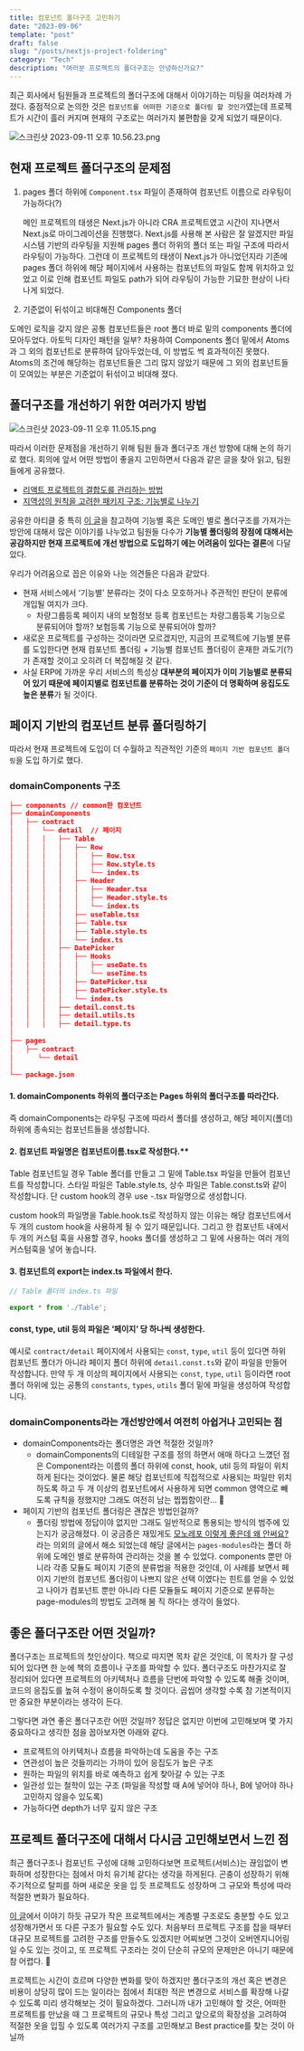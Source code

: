 ```yaml
---
title: 컴포넌트 폴더구조 고민하기
date: "2023-09-06"
template: "post"
draft: false
slug: "/posts/nextjs-project-foldering"
category: "Tech"
description: "여러분 프로젝트의 폴더구조는 안녕하신가요?"
---
```


최근 회사에서 팀원들과 프로젝트의 폴더구조에 대해서 이야기하는 미팅을 여러차례 가졌다. 중점적으로 논의한 것은 `컴포넌트를 어떠한 기준으로 폴더링 할 것인가`였는데 프로젝트가 시간이 흘러 커지며 현재의 구조로는 여러가지 불편함을 갖게 되었기 때문이다.

![스크린샷 2023-09-11 오후 10.56.23.png](/media/회의_slack.png)

## 현재 프로젝트 폴더구조의 문제점

1. pages 폴더 하위에 `Component.tsx` 파일이 존재하여 컴포넌트 이름으로 라우팅이 가능하다(?)
    
    메인 프로젝트의 태생은 Next.js가 아니라 CRA 프로젝트였고 시간이 지나면서 Next.js로 마이그레이션을 진행했다. Next.js를 사용해 본 사람은 잘 알겠지만 파일시스템 기반의 라우팅을 지원해 pages 폴더 하위의 폴더 또는 파일 구조에 따라서 라우팅이 가능하다. 그런데 이 프로젝트의 태생이 Next.js가 아니었던지라 기존에 pages 폴더 하위에 해당 페이지에서 사용하는 컴포넌트의 파일도 함께 위치하고 있었고 이로 인해 컴포넌트 파일도 path가 되어 라우팅이 가능한 기묘한 현상이 나타나게 되었다.
    

2. 기준없이 뒤섞이고 비대해진 Components 폴더

도메인 로직을 갖지 않은 공통 컴포넌트들은 root 폴더 바로 밑의 components 폴더에 모아두었다. 아토믹 디자인 패턴을 일부? 차용하여 Components 폴더 밑에서 Atoms과 그 외의 컴포넌트로 분류하여 담아두었는데, 이 방법도 썩 효과적이진 못했다. Atoms의 조건에 해당하는 컴포넌트들은 그리 많지 않았기 때문에 그 외의 컴포넌트들이 모여있는 부분은 기준없이 뒤섞이고 비대해 졌다.

## 폴더구조를 개선하기 위한 여러가지 방법

![스크린샷 2023-09-11 오후 11.05.15.png](/media/아티클_slack.png)

따라서 이러한 문제점을 개선하기 위해 팀원 들과 폴더구조 개선 방향에 대해 논의 하기로 했다. 회의에 앞서 어떤 방법이 좋을지 고민하면서 다음과 같은 글을 찾아 읽고, 팀원들에게 공유했다.

- [리액트 프로젝트의 결합도를 관리하는 방법](https://itchallenger.tistory.com/m/646)
- [지역성의 원칙을 고려한 패키지 구조: 기능별로 나누기](https://ahnheejong.name/articles/package-structure-with-the-principal-of-locality-in-mind/)

공유한 아티클 중 특히 [이 글](https://ahnheejong.name/articles/package-structure-with-the-principal-of-locality-in-mind/)을 참고하여 기능별 혹은 도메인 별로 폴더구조를 가져가는 방안에 대해서 많은 이야기를 나누었고 팀원들 다수가 **기능별 폴더링의 장점에 대해서는 공감하지만 현재 프로젝트에 개선 방법으로 도입하기 에는 어려움이 있다는 결론**에 다달았다. 

우리가 어려움으로 꼽은 이유와 나눈 의견들은 다음과 같았다.

- 현재 서비스에서 ‘기능별’ 분류라는 것이 다소 모호하거나 주관적인 판단이 분류에 개입될 여지가 크다.
    - 차량그룹등록 페이지 내의 보험정보 등록 컴포넌트는 차량그룹등록 기능으로 분류되어야 할까? 보험등록 기능으로 분류되어야 할까?
- 새로운 프로젝트를 구성하는 것이라면 모르겠지만, 지금의 프로젝트에 기능별 분류를 도입한다면 현재 컴포넌트 폴더링 + 기능별 컴포넌트 폴더링이 혼재한 과도기(?)가 존재할 것이고 오히려 더 복잡해질 것 같다.
- 사실 ERP에 가까운 우리 서비스의 특성상 **대부분의 페이지가 이미 기능별로 분류되어 있기 때문에 페이지별로 컴포넌트를 분류하는 것이 기준이 더 명확하며 응집도도 높은 분류**가 될 것이다.

## 페이지 기반의 컴포넌트 분류 폴더링하기

따라서 현재 프로젝트에 도입이 더 수월하고 직관적인 기준의 `페이지 기반 컴포넌트 폴더링`을 도입 하기로 했다.

### domainComponents 구조

```json
├── components // common한 컴포넌트
├── domainComponents   
│   ├── contract   
│   │   └── detail  // 페이지 
│   │   │   ├── Table
│   │   │   │   ├── Row
│   │   │   │   │   ├── Row.tsx
│   │   │   │   │   ├── Row.style.ts
│   │   │   │   │   └── index.ts
│   │   │   │   ├── Header
│   │   │   │   │   ├── Header.tsx
│   │   │   │   │   ├── Header.style.ts
│   │   │   │   │   └── index.ts
│   │   │   │   ├── useTable.tsx
│   │   │   │   ├── Table.tsx 
│   │   │   │   ├── Table.style.ts
│   │   │   │   └── index.ts 
│   │   │   ├── DatePicker
│   │   │   │   ├── Hooks
│   │   │   │   │   ├── useDate.ts
│   │   │   │   │   └── useTime.ts
│   │   │   │   ├── DatePicker.tsx 
│   │   │   │   ├── DatePicker.style.ts
│   │   │   │   └── index.ts 
│   │   │   ├── detail.const.ts
│   │   │   ├── detail.utils.ts
│   │   │   ├── detail.type.ts
│
├── pages
│   ├── contract
│      └── detail
│
└── package.json
```

#### 1. domainComponents 하위의 폴더구조는 Pages 하위의 폴더구조를 따라간다.

즉 domainComponents는 라우팅 구조에 따라서 폴더를 생성하고, 해당 페이지(폴더) 하위에 종속되는 컴포넌트들을 생성합니다.

#### 2. 컴포넌트 파일명은 컴포넌트이름.tsx로 작성한다.**

Table 컴포넌트일 경우 Table 폴더를 만들고 그 밑에 Table.tsx 파일을 만들어 컴포넌트를 작성합니다. 스타일 파일은 Table.style.ts, 상수 파일은 Table.const.ts와 같이 작성합니다. 단 custom hook의 경우 use -.tsx 파일명으로 생성합니다. 

custom hook의 파일명을 Table.hook.ts로 작성하지 않는 이유는 해당 컴포넌트에서 두 개의 custom hook을 사용하게 될 수 있기 때문입니다. 그리고 한 컴포넌트 내에서 두 개의 커스텀 훅을 사용할 경우, hooks 폴더를 생성하고 그 밑에 사용하는 여러 개의 커스텀훅을 넣어 놓습니다.

#### 3. 컴포넌트의 export는 index.ts 파일에서 한다.

```jsx
// Table 폴더의 index.ts 파일

export * from './Table';
```

#### const, type, util 등의 파일은 ‘페이지’ 당 하나씩 생성한다.
    
 예시로 `contract/detail` 페이지에서 사용되는 `const`, `type`, `util` 등이 있다면 하위 컴포넌트 폴더가 아니라 페이지 폴더 하위에 `detail.const.ts`와 같이 파일을 만들어 작성합니다. 만약 두 개 이상의 페이지에서 사용되는 `const`, `type`, `util` 등이라면 root폴더 하위에 있는 공통의 `constants`, `types`, `utils` 폴더 밑에 파일을 생성하여 작성합니다. 
    

### domainComponents라는 개선방안에서 여전히 아쉽거나 고민되는 점

- domainComponents라는 폴더명은 과연 적절한 것일까?
    - domainComponents의 디테일한 구조를 정의 하면서 애매 하다고 느꼈던 점은 Component라는 이름의 폴더 하위에 const, hook, util 등의 파일이 위치하게 된다는 것이었다. 물론 해당 컴포넌트에 직접적으로 사용되는 파일만 위치하도록 하고 두 개 이상의 컴포넌트에서 사용하게 되면 common 영역으로 빼도록 규칙을 정했지만 그래도 여전히 남는 찝찝함이란… 🥲
- 페이지 기반의 컴포넌트 폴더링은 괜찮은 방법인걸까?
    - 폴더링 방법에 정답이야 없지만 그래도 일반적으로 통용되는 방식의 범주에 있는지가 궁금해졌다. 이 궁금증은 재밌게도 [모노레포 이렇게 좋은데 왜 안써요?](https://medium.com/musinsa-tech/journey-of-a-frontend-monorepo-8f5480b80661)라는 의외의 글에서 해소 되었는데 해당 글에서는 `pages-modules`라는 폴더 하위에 도메인 별로 분류하여 관리하는 것을 볼 수 있었다. components 뿐만 아니라 각종 모듈도 페이지 기준의 분류법을 적용한 것인데, 이 사례를 보면서 페이지 기반의 컴포넌트 폴더링이 나쁘지 않은 선택 이였다는 힌트를 얻을 수 있었고 나아가 컴포넌트 뿐만 아니라 다른 모듈들도 페이지 기준으로 분류하는 page-modules의 방법도 고려해 봄 직 하다는 생각이 들었다.
        
  
        

## 좋은 폴더구조란 어떤 것일까?

폴더구조는 프로젝트의 첫인상이다. 책으로 따지면 목차 같은 것인데, 이 목차가 잘 구성되어 있다면 한 눈에 책의 흐름이나 구조를 파악할 수 있다. 폴더구조도 마찬가지로 잘 정리되어 있다면 프로젝트의 아키텍처나 흐름을 단번에 파악할 수 있도록 해줄 것이며, 코드의 응집도를 높혀 수정이 용이하도록 할 것이다. 곱씹어 생각할 수록 참 기본적이지만 중요한 부분이라는 생각이 든다. 

그렇다면 과연 좋은 폴더구조란 어떤 것일까? 정답은 없지만 이번에 고민해보며 몇 가지 중요하다고 생각한 점을 꼽아보자면 아래와 같다.

- 프로젝트의 아키텍처나 흐름을 파악하는데 도움을 주는 구조
- 연관성이 높은 것들끼리는 가까이 있어 응집도가 높은 구조
- 원하는 파일의 위치를 바로 예측하고 쉽게 찾아갈 수 있는 구조
- 일관성 있는 철학이 있는 구조 (파일을 작성할 때 A에 넣어야 하나, B에 넣어야 하나 고민하지 않을수 있도록)
- 가능하다면 depth가 너무 깊지 않은 구조

## 프로젝트 폴더구조에 대해서 다시금 고민해보면서 느낀 점

최근 폴더구조나 컴포넌트 구성에 대해 고민하다보면 프로젝트(서비스)는 끊임없이 변화하며 성장한다는 점에서 마치 유기체 같다는 생각을 하게된다. 곤충이 성장하기 위해 주기적으로 탈피를 하며 새로운 옷을 입 듯 프로젝트도 성장하며 그 규모와 특성에 따라 적절한 변화가 필요하다. 

[이 글](https://ahnheejong.name/articles/package-structure-with-the-principal-of-locality-in-mind/)에서 이야기 하듯 규모가 작은 프로젝트에서는 계층별 구조로도 충분할 수도 있고 성장해가면서 또 다른 구조가 필요할 수도 있다. 처음부터 프로젝트 구조를 잡을 때부터 대규모 프로젝트를 고려한 구조를 만들수도 있겠지만 어찌보면 그것이 오버엔지니어링일 수도 있는 것이고, 또 프로젝트 구조라는 것이 단순히 규모의 문제만은 아니기 때문에 참 어렵다. 🤔

프로젝트는 시간이 흐르며 다양한 변화를 맞이 하겠지만 폴더구조의 개선 혹은 변경은 비용이 상당히 많이 드는 일이라는 점에서 최대한 적은 변경으로 서비스를 확장해 나갈 수 있도록 미리 생각해보는 것이 필요하겠다. 그러니까 내가 고민해야 할 것은, 어떠한 프로젝트를 만났을 때 그 프로젝트의 규모나 특성 그리고 앞으로의 확장성을  고려하여 적절한 옷을 입힐 수 있도록 여러가지 구조를 고민해보고 Best practice를 찾는 것이 아닐까